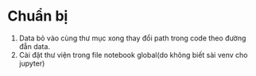 # Chuẩn bị
1. Data bỏ vào cùng thư mục xong thay đổi path trong code theo đường đẫn data.
2. Cài đặt thư viện trong file notebook global(do không biết sài venv cho jupyter)